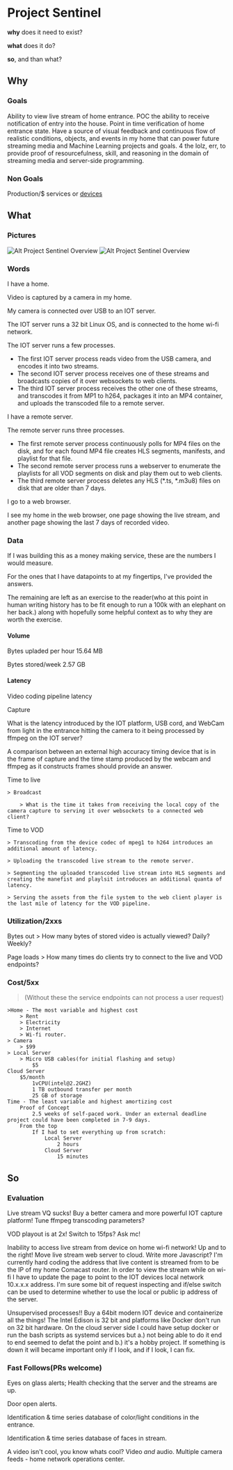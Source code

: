 # Project Sentinel

**why** does it need to exist?

**what** does it do?

**so**, and than what?

## Why

### Goals
Ability to view live stream of home entrance.
POC the ability to receive notification of entry into the house.
Point in time verification of home entrance state.
Have a source of visual feedback and continuous flow of realistic conditions, objects, and events in my home that can power future streaming media and Machine Learning projects and goals.
4 the lolz, err, to provide proof of resourcefulness, skill, and reasoning in the domain of streaming media and server-side programming.

### Non Goals
Production/$ services or [devices](https://www.apple.com/shop/product/HL982VC/A/logitech-circle-2-indoor-outdoor-weatherproof-wired-security-camera)

## What

### Pictures
![Alt Project Sentinel Overview](./ProjectSentinelOverview.png)
![Alt Project Sentinel Overview](./FlowView.png)
### Words

I have a home.

Video is captured by a camera in my home.

My camera is connected over USB to an IOT server.

The IOT server runs a 32 bit Linux OS, and is connected to the home wi-fi network.

The IOT server runs a few processes.

 - The first IOT server process reads video from the USB camera, and encodes it into two streams.
 - The second IOT server process receives one of these streams and broadcasts copies of it over websockets to web clients.
 - The third IOT server process receives the other one of these streams, and transcodes it from MP1 to h264, packages it into an MP4 container, and uploads the transcoded file to a remote server.

I have a remote server.

The remote server runs three processes.

  - The first remote server process continuously polls for MP4 files on the disk, and for each found MP4 file creates HLS segments, manifests, and playlist for that file.
  - The second remote server process runs a webserver to enumerate the playlists for all VOD segments on disk and play them out to web clients.
  - The third remote server process deletes any HLS (\*.ts, \*.m3u8) files on disk that are older than 7 days.

I go to a web browser.

I see my home in the web browser, one page showing the live stream, and another page showing the last 7 days of recorded video.

### Data

If I was building this as a money making service, these are the numbers I would measure.

For the ones that I have datapoints to at my fingertips, I've provided the answers.

The remaining are left as an exercise to the reader(who at this point in human writing history has to be fit enough to run a 100k with an elephant on her back.) along with hopefully some helpful context as to why they are worth the exercise.

#### Volume

Bytes upladed per hour
    15.64 MB

Bytes stored/week
    2.57 GB

#### Latency
Video coding pipeline latency

Capture

What is the latency introduced by the IOT platform, USB cord, and WebCam from light in the entrance hitting the camera to it being processed by ffmpeg on the IOT server?

A comparison between an external high accuracy timing device that is in the frame of capture and the time stamp produced by the webcam and ffmpeg as it constructs frames should provide an answer.

Time to live

    > Broadcast

        > What is the time it takes from receiving the local copy of the camera capture to serving it over websockets to a connected web client?

Time to VOD

    > Transcoding from the device codec of mpeg1 to h264 introduces an additional amount of latency.

    > Uploading the transcoded live stream to the remote server.

    > Segmenting the uploaded transcoded live stream into HLS segments and creating the manefist and playlsit introduces an additional quanta of latency.

    > Serving the assets from the file system to the web client player is the last mile of latency for the VOD pipeline.

### Utilization/2xxs

Bytes out
    > How many bytes of stored video is actually viewed? Daily? Weekly?

Page loads
    > How many times do clients try to connect to the live and VOD endpoints?

### Cost/5xx
> (Without these the service endpoints can not process a user request)

    >Home - The most variable and highest cost
        > Rent
        > Electricity
        > Internet
        > Wi-fi router.
    > Camera
        > $99
    > Local Server
        > Micro USB cables(for initial flashing and setup)
            $5
    Cloud Server
        $5/month
            1vCPU(intel@2.2GHZ)
            1 TB outbound transfer per month
            25 GB of storage
    Time - The least variable and highest amortizing cost
        Proof of Concept
            2.5 weeks of self-paced work. Under an external deadline project could have been completed in 7-9 days.
        From the top
            If I had to set everything up from scratch:
                Local Server
                    2 hours
                Cloud Server
                    15 minutes

## So

### Evaluation
Live stream VQ sucks!
    Buy a better camera and more powerful IOT capture platform!
    Tune ffmpeg transcoding parameters?

VOD playout is at 2x!
    Switch to 15fps?
    Ask mc!

Inability to access live stream from device on home wi-fi network!
    Up and to the right! Move live stream web server to cloud.
    Write more Javascript?
    I'm currently hard coding the address that  live content is streamed from to be the IP of my home Comacast router.
    In order to view the stream while on wi-fi I have to update the page to point to the IOT devices local network 10.x.x.x address.
    I'm sure some bit of request inspecting and if/else switch can be used to determine whether to use the local or public ip address of the server.

Unsupervised processes!!
    Buy a 64bit modern IOT device and containerize all the things!
    The Intel Edison is 32 bit and platforms like Docker don't run on 32 bit hardware.
    On the cloud server side I could have setup docker or run the bash scripts as systemd services but a.) not being able to do it end to end seemed to defat the point and b.) it's a hobby project. If something is down it will became important only if I look, and if I look, I can fix.

### Fast Follows(PRs welcome)
Eyes on glass alerts; Health checking that the server and the streams are up.

Door open alerts.

Identification & time series database of color/light conditions in the entrance.

Identification & time series database of faces in stream.

A video isn't cool, you know whats cool? Video *and* audio.
Multiple camera feeds - home network operations center.

